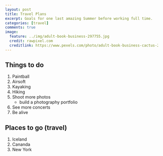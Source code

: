 ```yaml
---
layout: post
title: Travel Plans
excerpt: Goals for one last amazing Summer before working full time.
categories: [travel]
comments: true
image:
  feature: ../img/adult-book-business-297755.jpg
  credit: rawpixel.com
  creditlink: https://www.pexels.com/photo/adult-book-business-cactus-297755/
---
```




## Things to do
1. Paintball
2. Airsoft
3. Kayaking
4. Hiking
5. Shoot more photos
    - build a photography portfolio
6. See more concerts
7. Be alive

## Places to go (travel)
1. Iceland
2. Cananda
3. New York